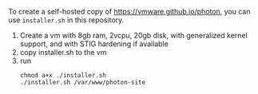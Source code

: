 To create a self-hosted copy of https://vmware.github.io/photon, you can use `installer.sh` in this repository.
1. Create a vm with 8gb ram, 2vcpu, 20gb disk, with generalized kernel support, and with STIG hardening if available
2. copy installer.sh to the vm
3. run
   ```
   chmod a+x ./installer.sh
   ./installer.sh /var/www/photon-site
   ```

